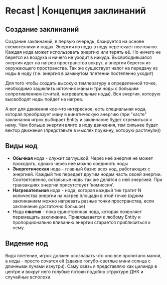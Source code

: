 # Recast | Концепция заклинаний

## Создание заклинаний
Создание заклинаний, в первую очередь, базируется на основе схемотехники и нодах. Энергия из ноды в ноду перетекает постоянно. Каждая нода может использовать энергию или терять её. Но ничего не берется из воздуха и ничего не уходит в никуда. Высвободившаяся энергия идет на нагрев пространства вокруг, а энергия берется из окружающего пространства. Так же существует налог на передачу из ноды в ноду (т.е. энергия в замкнутом плетении постепенно уходит)

Для того чтобы создать высокую температуру в определенной точке, необходимо зациклить источник маны и три ноды с большим сопротивлением (считай, нагревательные ноды). Вся энергия, которую высвободят ноды пойдет на нагрев.

А вот для движения кое-что интересное, есть специальная нода, которая преобразует ману в кинетическую энергию (при "касте" заклинания игрок выбирает Entity и заклинание будет стремиться к нему. Чем больше энергии влито в ноду движения, тем сильнее будет вектор движения (представьте в мыслях пружину, которую растянули))

## Виды нод
 - **Обычная** нода - служит заглушкой. Через неё энергия не может проходить, однако через неё можно соединять ноды
 - **Энергетическая** нода - главный базис всех нод, работающих с энергией. Каждый тик передает другим нодам часть своей энергии. Соответсвенно, остальные ноды так же делятся с ней энергией. При транзакциях энергии присутствует 'комиссия'. 
 - **Нагревательная** нода - нода, которая каждый тик тратит N количества энергии на нагрев площади в этой точке (одним заклинанием можно нагревать разные точки пространства, если заклинание достаточно большое)
 - Нода **сжатия** - пока единственная нода, которая позволяет перемещать заклинание. Привязывается к любому Entity и пропорционально вливанию энергии старается приблизиться к нему.
 
## Видение нод
Видя плетение, игрок должен осознавать что оно все пропитано маной, а ноды - просто сочатся ей (эдакие голубо-светлые мини солнца с длинными лучами изнутри). Саму связь я представляю как цилиндр в центре и вокруг него голубые потоки подобно структуре ДНК и случайные всполохи. 
